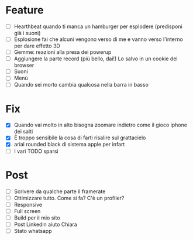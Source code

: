 # Feature
- [ ] Hearthbeat quando ti manca un hamburger per esplodere (predisponi già i suoni)
- [ ] Esplosione fai che alcuni vengono verso di me e vanno verso l'interno per dare effetto 3D
- [ ] Gemme: reazioni alla presa dei powerup
- [ ] Aggiungere la parte record (più bello, dai!) Lo salvo in un cookie del browser
- [ ] Suoni
- [ ] Menù
- [ ] Quando sei morto cambia qualcosa nella barra in basso

# Fix
- [x] Quando vai molto in alto bisogna zoomare indietro come il gioco iphone dei salti
- [x] È troppo sensibile la cosa di farti risalire sul grattacielo
- [x] arial rounded black di sistema apple per infart
- [ ] I vari TODO sparsi

# Post
- [ ] Scrivere da qualche parte il framerate
- [ ] Ottimizzare tutto. Come si fa? C'è un profiler?
- [ ] Responsive
- [ ] Full screen
- [ ] Build per il mio sito
- [ ] Post Linkedin aiuto Chiara
- [ ] Stato whatsapp